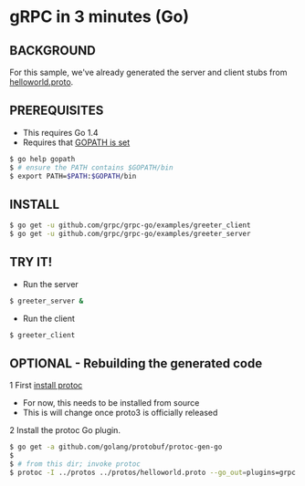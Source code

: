 gRPC in 3 minutes (Go)
======================

BACKGROUND
-------------
For this sample, we've already generated the server and client stubs from [helloworld.proto](https://github.com/grpc/grpc/blob/master/protos/helloworld.proto). 

PREREQUISITES
-------------

- This requires Go 1.4
- Requires that [GOPATH is set](https://golang.org/doc/code.html#GOPATH)
```sh
$ go help gopath
$ # ensure the PATH contains $GOPATH/bin
$ export PATH=$PATH:$GOPATH/bin
```

INSTALL
-------

```sh
$ go get -u github.com/grpc/grpc-go/examples/greeter_client
$ go get -u github.com/grpc/grpc-go/examples/greeter_server
```

TRY IT!
-------

- Run the server
```sh
$ greeter_server &
```

- Run the client
```sh
$ greeter_client
```

OPTIONAL - Rebuilding the generated code
----------------------------------------

1 First [install protoc](https://github.com/google/protobuf/blob/master/INSTALL.txt)
  - For now, this needs to be installed from source
  - This is will change once proto3 is officially released

2 Install the protoc Go plugin.
```sh
$ go get -a github.com/golang/protobuf/protoc-gen-go
$
$ # from this dir; invoke protoc
$ protoc -I ../protos ../protos/helloworld.proto --go_out=plugins=grpc:helloworld
```
